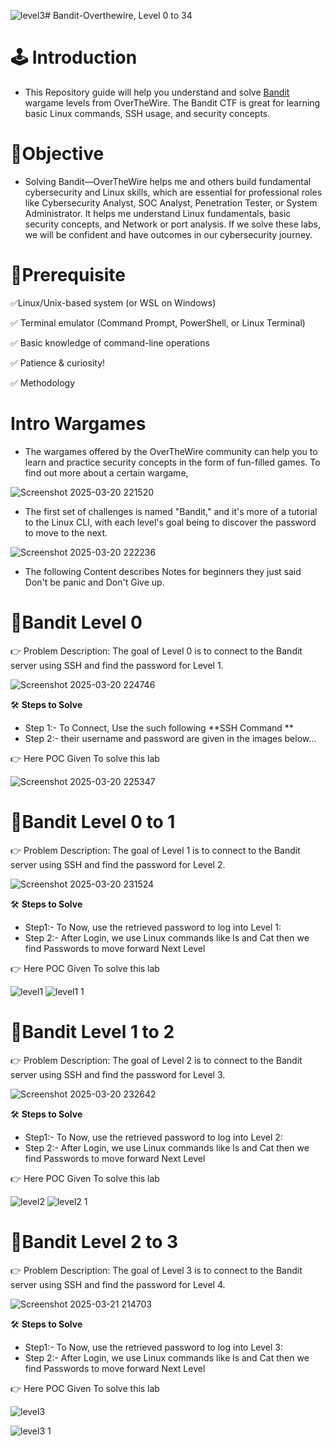 ![level3](https://github.com/user-attachments/assets/d7fdde69-e43f-492d-b257-f7cd0d46636a)# Bandit-Overthewire, Level 0 to 34

# 🕹️ Introduction
* This Repository guide will help you understand and solve [Bandit](https://overthewire.org/wargames/bandit/) wargame levels from OverTheWire. The Bandit CTF is great for learning basic Linux commands, SSH usage, and security concepts.

# 💊Objective
* Solving Bandit—OverTheWire helps me and others build fundamental cybersecurity and Linux skills, which are essential for professional roles like Cybersecurity Analyst, SOC Analyst, Penetration Tester, or System Administrator. It helps me understand Linux fundamentals, basic security concepts, and Network or port analysis. If we solve these labs, we will be confident and have outcomes in our cybersecurity journey.

# 📌Prerequisite
✅Linux/Unix-based system (or WSL on Windows)

✅ Terminal emulator (Command Prompt, PowerShell, or Linux Terminal)

✅ Basic knowledge of command-line operations

✅ Patience & curiosity!

✅ Methodology

# Intro Wargames
* The wargames offered by the OverTheWire community can help you to learn and practice security concepts in the form of fun-filled games.
  To find out more about a certain wargame, 

![Screenshot 2025-03-20 221520](https://github.com/user-attachments/assets/60c0080c-f539-4b27-93c8-06ed0f68e700)

* The first set of challenges is named "Bandit," and it's more of a tutorial to the Linux CLI, with each level's goal being to discover the password to move to the next.

![Screenshot 2025-03-20 222236](https://github.com/user-attachments/assets/d6e19e65-bc16-4df9-8187-de5d91aa9418)

* The following Content describes Notes for beginners they just said Don't be panic and Don't Give up.

# 🎯Bandit Level 0
👉 Problem Description: The goal of Level 0 is to connect to the Bandit server using SSH and find the password for Level 1.

![Screenshot 2025-03-20 224746](https://github.com/user-attachments/assets/d1842be1-0a2c-4e06-9343-27e19b8bd462)

🛠️ **Steps to Solve**

* Step 1:- To Connect, Use the such following **SSH Command ** 
* Step 2:- their username and password are given in the images below...

👉 Here POC Given To solve this lab

![Screenshot 2025-03-20 225347](https://github.com/user-attachments/assets/cfef0b87-c2d6-457f-b9ee-a53d4f4aa97a)

# 🎯Bandit Level 0 to 1
👉 Problem Description: The goal of Level 1 is to connect to the Bandit server using SSH and find the password for Level 2.

![Screenshot 2025-03-20 231524](https://github.com/user-attachments/assets/97a14176-ec3e-4851-82db-8dcd727239c0)

🛠️ **Steps to Solve**

* Step1:- To Now, use the retrieved password to log into Level 1:
* Step 2:- After Login, we use Linux commands like ls and Cat then we find Passwords to move forward Next Level

👉 Here POC Given To solve this lab

![level1](https://github.com/user-attachments/assets/f5c52059-fa32-474e-95e5-e4168c1e6948)
![level1 1](https://github.com/user-attachments/assets/7c0f0b2d-8a18-430f-b926-ac437d95f09b)

# 🎯Bandit Level 1 to 2
👉 Problem Description: The goal of Level 2 is to connect to the Bandit server using SSH and find the password for Level 3.

![Screenshot 2025-03-20 232642](https://github.com/user-attachments/assets/d491ca2f-d72f-4d7d-ac74-116aad0d0af6)

🛠️ **Steps to Solve**

* Step1:- To Now, use the retrieved password to log into Level 2:
* Step 2:- After Login, we use Linux commands like ls and Cat then we find Passwords to move forward Next Level

👉 Here POC Given To solve this lab

![level2](https://github.com/user-attachments/assets/6cdef59a-7f7b-4bd6-82a5-2e4bb55ce540)
![level2 1](https://github.com/user-attachments/assets/56dd0a48-cf7f-4aeb-a2df-68137c37781e)

# 🎯Bandit Level 2 to 3
👉 Problem Description: The goal of Level 3 is to connect to the Bandit server using SSH and find the password for Level 4.

![Screenshot 2025-03-21 214703](https://github.com/user-attachments/assets/2b660fa8-d113-4872-bccc-cc77ccd7c429)

🛠️ **Steps to Solve**

* Step1:- To Now, use the retrieved password to log into Level 3:
* Step 2:- After Login, we use Linux commands like ls and Cat then we find Passwords to move forward Next Level

👉 Here POC Given To solve this lab

![level3](https://github.com/user-attachments/assets/161af21f-5f9e-4cd6-877f-c2274e443c7b)

![level3 1](https://github.com/user-attachments/assets/1940b78f-7c93-43b2-9554-80089f8ce3e1)
